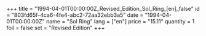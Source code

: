 +++
title = "1994-04-01T00:00:00Z_Revised_Edition_Sol_Ring_[en]_false"
id = "803fd65f-4ca6-4fe4-abc2-72aa32ebb3a5"
date = "1994-04-01T00:00:00Z"
name = "Sol Ring"
lang = ["en"]
price = "15.11"
quantity = 1
foil = false
set = "Revised Edition"
+++
